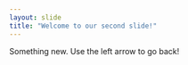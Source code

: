 ```yaml
---
layout: slide
title: "Welcome to our second slide!"
---
```

Something new.
Use the left arrow to go back!